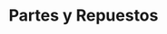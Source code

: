 ---
title: "Partes y Repuestos"
url: /barrios-unidos/partes-y-repuestos/
shop: piezas de automóviles
---